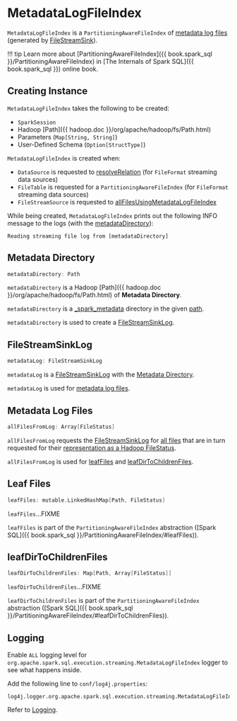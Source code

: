 # MetadataLogFileIndex

`MetadataLogFileIndex` is a `PartitioningAwareFileIndex` of [metadata log files](#allFilesFromLog) (generated by [FileStreamSink](FileStreamSink.md)).

!!! tip
    Learn more about [PartitioningAwareFileIndex]({{ book.spark_sql }}/PartitioningAwareFileIndex) in [The Internals of Spark SQL]({{ book.spark_sql }}) online book.

## Creating Instance

`MetadataLogFileIndex` takes the following to be created:

* <span id="sparkSession"> `SparkSession`
* <span id="path"> Hadoop [Path]({{ hadoop.doc }}/org/apache/hadoop/fs/Path.html)
* <span id="parameters"> Parameters (`Map[String, String]`)
* <span id="userSpecifiedSchema"> User-Defined Schema (`Option[StructType]`)

`MetadataLogFileIndex` is created when:

* `DataSource` is requested to [resolveRelation](../../DataSource.md#resolveRelation) (for `FileFormat` streaming data sources)
* `FileTable` is requested for a `PartitioningAwareFileIndex` (for `FileFormat` streaming data sources)
* `FileStreamSource` is requested to [allFilesUsingMetadataLogFileIndex](FileStreamSource.md#allFilesUsingMetadataLogFileIndex)

While being created, `MetadataLogFileIndex` prints out the following INFO message to the logs (with the [metadataDirectory](#metadataDirectory)):

```text
Reading streaming file log from [metadataDirectory]
```

## <span id="metadataDirectory"> Metadata Directory

```scala
metadataDirectory: Path
```

`metadataDirectory` is a Hadoop [Path]({{ hadoop.doc }}/org/apache/hadoop/fs/Path.html) of **Metadata Directory**.

`metadataDirectory` is a [_spark_metadata](FileStreamSink.md#metadataDir) directory in the given [path](#path).

`metadataDirectory` is used to create a [FileStreamSinkLog](#metadataLog).

## <span id="metadataLog"> FileStreamSinkLog

```scala
metadataLog: FileStreamSinkLog
```

`metadataLog` is a [FileStreamSinkLog](FileStreamSinkLog.md) with the [Metadata Directory](#metadataDirectory).

`metadataLog` is used for [metadata log files](#allFilesFromLog).

## <span id="allFilesFromLog"> Metadata Log Files

```scala
allFilesFromLog: Array[FileStatus]
```

`allFilesFromLog` requests the [FileStreamSinkLog](#metadataLog) for [all files](../../CompactibleFileStreamLog.md#allFiles) that are in turn requested for their [representation as a Hadoop FileStatus](SinkFileStatus.md#toFileStatus).

`allFilesFromLog` is used for [leafFiles](#leafFiles) and [leafDirToChildrenFiles](#leafDirToChildrenFiles).

## <span id="leafFiles"> Leaf Files

```scala
leafFiles: mutable.LinkedHashMap[Path, FileStatus]
```

`leafFiles`...FIXME

`leafFiles` is part of the `PartitioningAwareFileIndex` abstraction ([Spark SQL]({{ book.spark_sql }}/PartitioningAwareFileIndex/#leafFiles)).

## <span id="leafDirToChildrenFiles"> leafDirToChildrenFiles

```scala
leafDirToChildrenFiles: Map[Path, Array[FileStatus]]
```

`leafDirToChildrenFiles`...FIXME

`leafDirToChildrenFiles` is part of the `PartitioningAwareFileIndex` abstraction ([Spark SQL]({{ book.spark_sql }}/PartitioningAwareFileIndex/#leafDirToChildrenFiles)).

## Logging

Enable `ALL` logging level for `org.apache.spark.sql.execution.streaming.MetadataLogFileIndex` logger to see what happens inside.

Add the following line to `conf/log4j.properties`:

```text
log4j.logger.org.apache.spark.sql.execution.streaming.MetadataLogFileIndex=ALL
```

Refer to [Logging](../../spark-logging.md).

